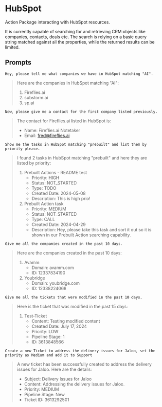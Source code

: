 # HubSpot

Action Package interacting with HubSpot resources.

It is currently capable of searching for and retrieving CRM objects like companies, contacts, deals etc. The search is relying on a basic query string matched against all the properties, while the returned results can be limited.

## Prompts

```
Hey, please tell me what companies we have in HubSpot matching "AI".
```

> Here are the companies in HubSpot matching "AI":
> 1. Fireflies.ai
> 2. substorm.ai
> 3. sp.ai

```
Now, please give me a contact for the first company listed previously.
```

> The contact for Fireflies.ai listed in HubSpot is:
>
> * Name: Fireflies.ai Notetaker
> * Email: fred@fireflies.ai

```
Show me the tasks in HubSpot matching "prebuilt" and list them by priority please.
```

> I found 2 tasks in HubSpot matching "prebuilt" and here they are listed by priority:
>
> 1. Prebuilt Actions - README test
>    * Priority: HIGH
>    * Status: NOT_STARTED
>    * Type: TODO
>    * Created Date: 2024-05-08
>    * Description: This is high prio!
> 2. Prebuilt Action task
>    * Priority: MEDIUM
>    * Status: NOT_STARTED
>    * Type: CALL
>    * Created Date: 2024-04-29
>    * Description: Hey, please take this task and sort it out so it is shown in our Prebuilt Action searching capability.


```Give me all the companies created in the past 10 days.```

> Here are the companies created in the past 10 days:
>
> 1. Avamm
>    * Domain: avamm.com
>    * ID: 12337834190
> 2. Youbridge
>    * Domain: youbridge.com
>    * ID: 12338224068


```Give me all the tickets that were modified in the past 10 days.```

> Here is the ticket that was modified in the past 15 days:
>
> 1. Test-Ticket
>    * Content: Testing modified content
>    * Created Date: July 17, 2024
>    * Priority: LOW
>    * Pipeline Stage: 1
>    * ID: 3613848566

```Create a new Ticket to address the delivery issues for Jaloo, set the priority as Medium and add it to Support```

> A new ticket has been successfully created to address the delivery issues for Jaloo. Here are the details:
> 
> * Subject: Delivery Issues for Jaloo
> * Content: Addressing the delivery issues for Jaloo.
> * Priority: MEDIUM
> * Pipeline Stage: New
> * Ticket ID: 3613292501